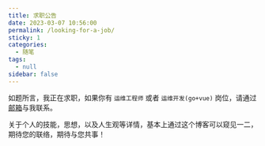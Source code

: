 ```yaml
---
title: 求职公告
date: 2023-03-07 10:56:00
permalink: /looking-for-a-job/
sticky: 1
categories:
  - 随笔
tags:
  - null
sidebar: false
---
```



如题所言，我正在求职，如果你有 `运维工程师` 或者 `运维开发(go+vue)` 岗位，请通过[邮箱](mailto:eryajf@163.com)与我联系。

关于个人的技能，思想，以及人生观等详情，基本上通过这个博客可以窥见一二，期待您的联络，期待与您共事！
